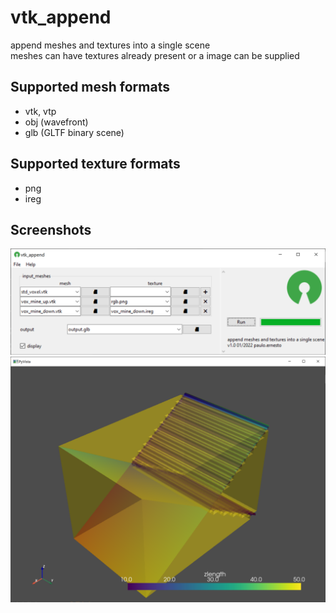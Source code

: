 # vtk_append
append meshes and textures into a single scene  
meshes can have textures already present or a image can be supplied 
## Supported mesh formats
 - vtk, vtp
 - obj (wavefront)
 - glb (GLTF binary scene)
## Supported texture formats
 - png
 - ireg
## Screenshots
![screenshot1](./assets/screenshot1.png?raw=true)  
![screenshot2](./assets/screenshot2.png?raw=true)  
